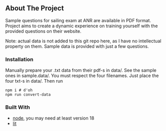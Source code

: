 ## About The Project

Sample questions for sailing exam at ANR are available in PDF format.
Project aims to create a dynamic experience on training yourself with the provided questions on their website.

Note: actual data is not added to this git repo here, as I have no intellectual
property on them. Sample data is provided with just a few questions.

### Installation

Manually prepare your .txt data from their pdf-s in data/. See the sample ones
in sample.data/. You must respect the four filenames. Just place the four
txt-s in data/. Then run

    npm i # d'oh
    npm run convert-data

### Built With

- [node](https://nextjs.org/), you may need at least version 18
- [lit](https://lit.dev/)
